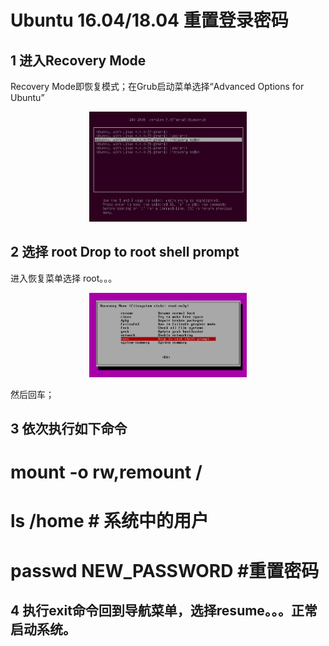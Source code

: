 # Ubuntu 16.04/18.04 重置登录密码

## 1 进入Recovery Mode

Recovery Mode即恢复模式；在Grub启动菜单选择“Advanced Options for Ubuntu”

<div align="center">
<img src="./resource/figure/grub.png" height=20% width=50% >
</div>

## 2 选择 root Drop to root shell prompt

进入恢复菜单选择 root。。。

<div align="center">
<img src="./resource/figure/recover.png" height=20% width=50% >
</div>

然后回车；

## 3 依次执行如下命令

# mount -o rw,remount /
# ls /home      # 系统中的用户

# passwd NEW_PASSWORD #重置密码


## 4 执行exit命令回到导航菜单，选择resume。。。正常启动系统。
